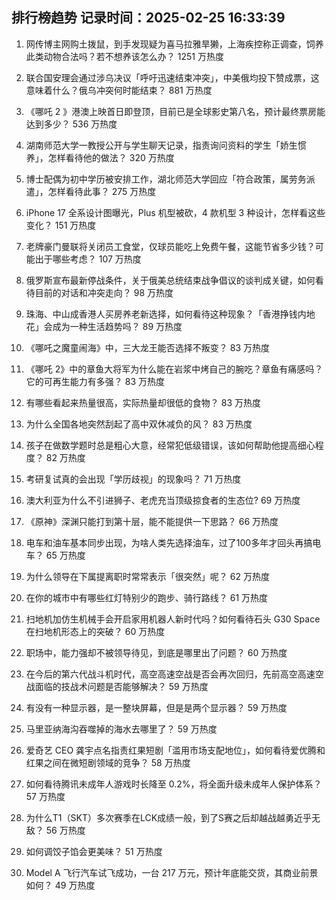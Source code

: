 
## 排行榜趋势 记录时间：2025-02-25 16:33:39
  
  1. 网传博主网购土拨鼠，到手发现疑为喜马拉雅旱獭，上海疾控称正调查，饲养此类动物合法吗？若不想养该怎么办？ 1251 万热度
    
  2. 联合国安理会通过涉乌决议「呼吁迅速结束冲突」，中美俄均投下赞成票，这意味着什么？俄乌冲突何时能结束？ 881 万热度
    
  3. 《哪吒 2 》港澳上映首日即登顶，目前已是全球影史第八名，预计最终票房能达到多少？ 536 万热度
    
  4. 湖南师范大学一教授公开与学生聊天记录，指责询问资料的学生「娇生惯养」，怎样看待他的做法？ 320 万热度
    
  5. 博士配偶为初中学历被安排工作，湖北师范大学回应「符合政策，属劳务派遣」，怎样看待此事？ 275 万热度
    
  6. iPhone 17 全系设计图曝光，Plus 机型被砍，4 款机型 3 种设计，怎样看这些变化？ 151 万热度
    
  7. 老牌豪门曼联将关闭员工食堂，仅球员能吃上免费午餐，这能节省多少钱？可能出于哪些考虑？ 107 万热度
    
  8. 俄罗斯宣布最新停战条件，关于俄美总统结束战争倡议的谈判成关键，如何看待目前的对话和冲突走向？ 98 万热度
    
  9. 珠海、中山成香港人买房养老新选择，如何看待这种现象？「香港挣钱内地花」会成为一种生活趋势吗？ 89 万热度
    
  10. 《哪吒之魔童闹海》中，三大龙王能否选择不叛变？ 83 万热度
    
  11. 《哪吒 2》中的章鱼大将军为什么能在岩浆中烤自己的腕吃？章鱼有痛感吗？它的可再生能力有多强？ 83 万热度
    
  12. 有哪些看起来热量很高，实际热量却很低的食物？ 83 万热度
    
  13. 为什么全国各地突然刮起了高中双休减负的风？ 83 万热度
    
  14. 孩子在做数学题时总是粗心大意，经常犯低级错误，该如何帮助他提高细心程度？ 82 万热度
    
  15. 考研复试真的会出现「学历歧视」的现象吗？ 71 万热度
    
  16. 澳大利亚为什么不引进狮子、老虎充当顶级掠食者的生态位? 69 万热度
    
  17. 《原神》深渊只能打到第十层，能不能提供一下思路？ 66 万热度
    
  18. 电车和油车基本同步出现，为啥人类先选择油车，过了100多年才回头再搞电车？ 65 万热度
    
  19. 为什么领导在下属提离职时常常表示「很突然」呢？ 62 万热度
    
  20. 在你的城市中有哪些红灯特别少的跑步、骑行路线？ 61 万热度
    
  21. 扫地机加仿生机械手会开启家用机器人新时代吗？如何看待石头 G30 Space 在扫地机形态上的突破？ 60 万热度
    
  22. 职场中，能力强却不被领导待见，到底是哪里出了问题？ 60 万热度
    
  23. 在今后的第六代战斗机时代，高空高速空战是否会再次回归，先前高空高速空战面临的技战术问题是否能够解决？ 59 万热度
    
  24. 有没有一种显示器，是一整块屏幕，但是是两个显示器？ 59 万热度
    
  25. 马里亚纳海沟吞噬掉的海水去哪里了？ 59 万热度
    
  26. 爱奇艺 CEO 龚宇点名指责红果短剧「滥用市场支配地位」，如何看待爱优腾和红果之间在微短剧领域的竞争？ 58 万热度
    
  27. 如何看待腾讯未成年人游戏时长降至 0.2%，将全面升级未成年人保护体系？ 57 万热度
    
  28. 为什么T1（SKT）多次赛季在LCK成绩一般，到了S赛之后却越战越勇近乎无敌？ 56 万热度
    
  29. 如何调饺子馅会更美味？ 51 万热度
    
  30. Model A 飞行汽车试飞成功，一台 217 万元，预计年底能交货，其商业前景如何？ 49 万热度
    